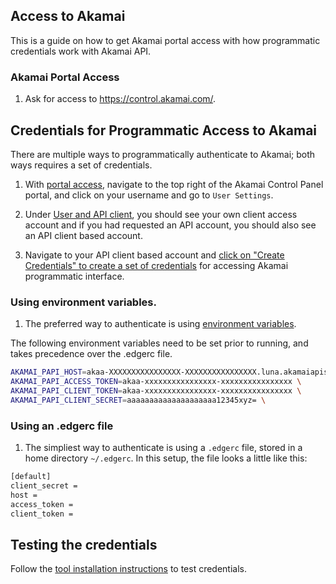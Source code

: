 ## Access to Akamai

This is a guide on how to get Akamai portal access with how programmatic credentials work with Akamai API.

### Akamai Portal Access

1. Ask for access to https://control.akamai.com/.

## Credentials for Programmatic Access to Akamai

There are multiple ways to programmatically authenticate to Akamai; both ways requires a set of credentials.

1. With [portal access](https://control.akamai.com), navigate to the top right of the Akamai Control Panel portal, and click on your username and go to `User Settings`.

1. Under [User and API client](https://control.akamai.com/apps/identity-management), you should see your own client access account and if you had requested an API account, you should also see an API client based account.

1. Navigate to your API client based account and [click on "Create Credentials" to create a set of credentials](https://techdocs.akamai.com/developer/docs/set-up-authentication-credentials) for accessing Akamai programmatic interface.

### Using environment variables.

1. The preferred way to authenticate is using [environment variables](https://registry.terraform.io/providers/akamai/akamai/latest/docs/guides/akamai_provider_auth#example-usage-2).

The following environment variables need to be set prior to running, and takes precedence over the .edgerc file.

```bash
AKAMAI_PAPI_HOST=akaa-XXXXXXXXXXXXXXXX-XXXXXXXXXXXXXXXX.luna.akamaiapis.net \
AKAMAI_PAPI_ACCESS_TOKEN=akaa-xxxxxxxxxxxxxxxx-xxxxxxxxxxxxxxxx \
AKAMAI_PAPI_CLIENT_TOKEN=akaa-xxxxxxxxxxxxxxxx-xxxxxxxxxxxxxxxx \
AKAMAI_PAPI_CLIENT_SECRET=aaaaaaaaaaaaaaaaaaaa12345xyz= \
```

### Using an .edgerc file

1. The simpliest way to authenticate is using a `.edgerc` file, stored in a home directory `~/.edgerc`. In this setup, the file looks a little like this:

```bash
[default]
client_secret =
host =
access_token =
client_token =
```

## Testing the credentials

Follow the [tool installation instructions](./tool-installation.md) to test credentials.
